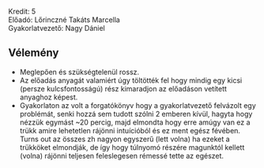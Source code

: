 Kredit: 5\
Előadó: Lőrinczné Takáts Marcella\
Gyakorlatvezető: Nagy Dániel

## Vélemény
- Meglepően és szükségtelenül rossz.
- Az előadás anyagát valamiért úgy töltötték fel hogy mindig egy kicsi (persze kulcsfontosságú) rész kimaradjon az előadáson vetített anyaghoz képest.
- Gyakorlaton az volt a forgatókönyv hogy a gyakorlatvezető felvázolt egy problémát, senki hozzá sem tudott szólni 2 emberen kívül, hagyta hogy nézzük egymást ~20 percig, majd elmondta hogy erre amúgy van ez a trükk amire lehetetlen rájönni intuícióból és ez ment egész févében. Turns out az összes zh nagyon egyszerű (lett volna) ha ezeket a trükköket elmondják, de így hogy túlnyomó részére magunktól kellett (volna) rájönni teljesen feleslegesen rémessé tette az egészet.
